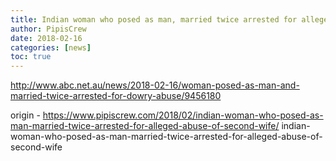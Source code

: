 ```yaml
---
title: Indian woman who posed as man, married twice arrested for alleged abuse of second wife
author: PipisCrew
date: 2018-02-16
categories: [news]
toc: true
---
```


http://www.abc.net.au/news/2018-02-16/woman-posed-as-man-and-married-twice-arrested-for-dowry-abuse/9456180

origin - https://www.pipiscrew.com/2018/02/indian-woman-who-posed-as-man-married-twice-arrested-for-alleged-abuse-of-second-wife/ indian-woman-who-posed-as-man-married-twice-arrested-for-alleged-abuse-of-second-wife